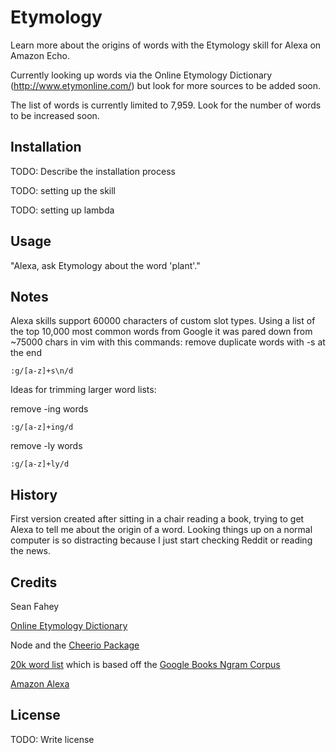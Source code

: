 # Etymology

Learn more about the origins of words with the Etymology skill for Alexa on Amazon Echo.

Currently looking up words via the Online Etymology Dictionary (http://www.etymonline.com/) but look for more sources to be added soon.

The list of words is currently limited to 7,959. Look for the number of words to be increased soon.

## Installation

TODO: Describe the installation process

TODO: setting up the skill

TODO: setting up lambda

## Usage

"Alexa, ask Etymology about the word 'plant'."

## Notes

Alexa skills support 60000 characters of custom slot types. Using a list of the top 10,000 most common words from Google it was pared down from ~75000 chars in vim with this commands:
remove duplicate words with -s at the end

`:g/[a-z]+s\n/d`

Ideas for trimming larger word lists:

remove -ing words

`:g/[a-z]+ing/d`

remove -ly words

`:g/[a-z]+ly/d`

## History

First version created after sitting in a chair reading a book, trying to get Alexa to tell me about the origin of a word. Looking things up on a normal computer is so distracting because I just start checking Reddit or reading the news.

## Credits

Sean Fahey

[Online Etymology Dictionary](http://www.etymonline.com/)

Node and the [Cheerio Package](https://www.npmjs.com/package/cheerio)

[20k word list](https://github.com/first20hours/google-10000-english) which is based off the [Google Books Ngram Corpus](https://storage.googleapis.com/books/ngrams/books/datasetsv2.html)

[Amazon Alexa](https://developer.amazon.com/public/solutions/alexa)

## License

TODO: Write license